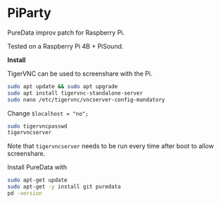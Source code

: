 # PiParty

PureData improv patch for Raspberry Pi.

Tested on a Raspberry Pi 4B + PiSound.

**Install**

TigerVNC can be used to screenshare with the Pi.

```sh
sudo apt update && sudo apt upgrade
sudo apt install tigervnc-standalone-server
sudo nano /etc/tigervnc/vncserver-config-mandatory
```

Change `$localhost = "no";`

```sh
sudo tigervncpasswd
tigervncserver
```

Note that `tigervncserver` needs to be run every time after boot to allow screenshare.

Install PureData with

```sh
sudo apt-get update
sudo apt-get -y install git puredata
pd -version
```